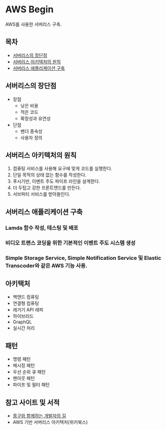 # AWS Begin
AWS를 사용한 서버리스 구축.

## 목차
- [서버리스의 장단점](#서버리스의-장단점)
- [서버리스 아키텍처의 원칙](#서버리스-아키텍처의-원칙)
- [서버리스 애플리케이션 구축](#서버리스-애플리케이션-)

## 서버리스의 장단점
- 장점
  - 낮은 비용
  - 적은 코드
  - 확장성과 유연성
- 단점
  - 벤더 종속성
  - 사용자 정의

## 서버리스 아키텍처의 원칙
1. 컴퓨팅 서비스를 사용해 요구에 맞게 코드를 실행한다.
2. 단일 목적의 상태 없는 함수를 작성한다.
3. 푸시기반, 이벤트 주도 파이프 라인을 설계한다.
4. 더 두텁고 강한 프론트앤드를 만든다.
5. 서브파티 서비스를 받아들인다.

## 서버리스 애플리케이션 구축

### Lamda 함수 작성, 테스팅 및 배포
### 비디오 트랜스 코딩을 위한 기본적인 이벤트 주도 시스템 생성
### Simple Storage Service, Simple Notification Service 및 Elastic Transcoder와 같은 AWS 기능 사용.

## 아키택처
- 백앤드 컴퓨팅
- 연결형 컴퓨팅
- 레거기 API 레퍼
- 하이브리드
- GraphQL
- 실시간 처리

## 패턴
- 명령 패턴
- 메시징 패턴
- 우선 순위 큐 패턴
- 팬아웃 패턴
- 파이프 및 필터 패턴

## 참고 사이트 및 서적
- [몽구와 함께하는 개발자의 길](https://himoonhee-coding.tistory.com/114)
- AWS 기반 서버리스 아키텍처(위키북스)
